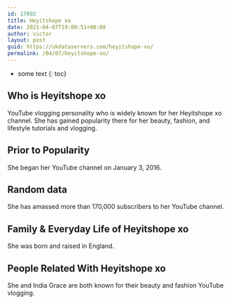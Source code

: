 ```yaml
---
id: 17092
title: Heyitshope xo
date: 2021-04-07T19:00:51+00:00
author: victor
layout: post
guid: https://ukdataservers.com/heyitshope-xo/
permalink: /04/07/heyitshope-xo/
---
```


* some text
{: toc}


## Who is Heyitshope xo



YouTube vlogging personality who is widely known for her Heyitshope xo channel. She has gained popularity there for her beauty, fashion, and lifestyle tutorials and vlogging.

                
                
                
## Prior to Popularity



She began her YouTube channel on January 3, 2016.

                
                
                
## Random data



She has amassed more than 170,000 subscribers to her YouTube channel.

                
                
                
## Family & Everyday Life of Heyitshope xo



She was born and raised in England.

                
                
                
## People Related With Heyitshope xo



She and India Grace are both known for their beauty and fashion YouTube vlogging.

                
              
            
          
          
          
